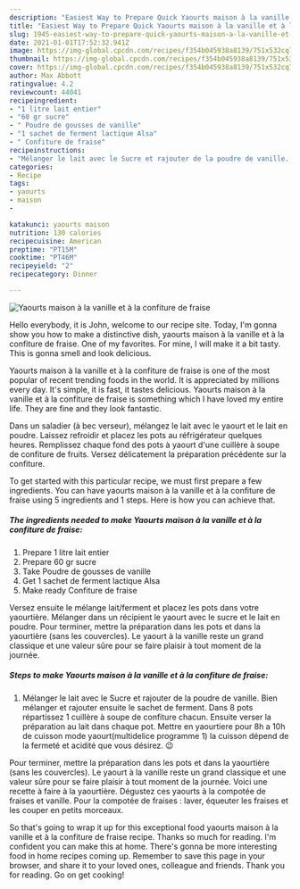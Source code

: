 ```yaml
---
description: "Easiest Way to Prepare Quick Yaourts maison à la vanille et à la confiture de fraise"
title: "Easiest Way to Prepare Quick Yaourts maison à la vanille et à la confiture de fraise"
slug: 1945-easiest-way-to-prepare-quick-yaourts-maison-a-la-vanille-et-a-la-confiture-de-fraise
date: 2021-01-01T17:52:32.941Z
image: https://img-global.cpcdn.com/recipes/f354b045938a8139/751x532cq70/yaourts-maison-a-la-vanille-et-a-la-confiture-de-fraise-photo-principale-de-la-recette.jpg
thumbnail: https://img-global.cpcdn.com/recipes/f354b045938a8139/751x532cq70/yaourts-maison-a-la-vanille-et-a-la-confiture-de-fraise-photo-principale-de-la-recette.jpg
cover: https://img-global.cpcdn.com/recipes/f354b045938a8139/751x532cq70/yaourts-maison-a-la-vanille-et-a-la-confiture-de-fraise-photo-principale-de-la-recette.jpg
author: Max Abbott
ratingvalue: 4.2
reviewcount: 44041
recipeingredient:
- "1 litre lait entier"
- "60 gr sucre"
- " Poudre de gousses de vanille"
- "1 sachet de ferment lactique Alsa"
- " Confiture de fraise"
recipeinstructions:
- "Mélanger le lait avec le Sucre et rajouter de la poudre de vanille. Bien mélanger et rajouter ensuite le sachet de ferment. Dans 8 pots répartissez 1 cuillère à soupe de confiture chacun. Ensuite verser la préparation au lait dans chaque pot. Mettre en yaourtiere pour 8h a 10h de cuisson mode yaourt(multidelice programme 1) la cuisson dépend de la fermeté et acidité que vous désirez. 😉"
categories:
- Recipe
tags:
- yaourts
- maison
- 

katakunci: yaourts maison  
nutrition: 130 calories
recipecuisine: American
preptime: "PT15M"
cooktime: "PT46M"
recipeyield: "2"
recipecategory: Dinner

---
```



![Yaourts maison à la vanille et à la confiture de fraise](https://img-global.cpcdn.com/recipes/f354b045938a8139/751x532cq70/yaourts-maison-a-la-vanille-et-a-la-confiture-de-fraise-photo-principale-de-la-recette.jpg)

Hello everybody, it is John, welcome to our recipe site. Today, I'm gonna show you how to make a distinctive dish, yaourts maison à la vanille et à la confiture de fraise. One of my favorites. For mine, I will make it a bit tasty. This is gonna smell and look delicious.

Yaourts maison à la vanille et à la confiture de fraise is one of the most popular of recent trending foods in the world. It is appreciated by millions every day. It's simple, it is fast, it tastes delicious. Yaourts maison à la vanille et à la confiture de fraise is something which I have loved my entire life. They are fine and they look fantastic.

Dans un saladier (à bec verseur), mélangez le lait avec le yaourt et le lait en poudre. Laissez refroidir et placez les pots au réfrigérateur quelques heures. Remplissez chaque fond des pots à yaourt d&#39;une cuillère à soupe de confiture de fruits. Versez délicatement la préparation précédente sur la confiture.


To get started with this particular recipe, we must first prepare a few ingredients. You can have yaourts maison à la vanille et à la confiture de fraise using 5 ingredients and 1 steps. Here is how you can achieve that.

<!--inarticleads1-->

##### The ingredients needed to make Yaourts maison à la vanille et à la confiture de fraise:

1. Prepare 1 litre lait entier
1. Prepare 60 gr sucre
1. Take  Poudre de gousses de vanille
1. Get 1 sachet de ferment lactique Alsa
1. Make ready  Confiture de fraise


Versez ensuite le mélange lait/ferment et placez les pots dans votre yaourtière. Mélanger dans un récipient le yaourt avec le sucre et le lait en poudre. Pour terminer, mettre la préparation dans les pots et dans la yaourtière (sans les couvercles). Le yaourt à la vanille reste un grand classique et une valeur sûre pour se faire plaisir à tout moment de la journée. 

<!--inarticleads2-->

##### Steps to make Yaourts maison à la vanille et à la confiture de fraise:

1. Mélanger le lait avec le Sucre et rajouter de la poudre de vanille. Bien mélanger et rajouter ensuite le sachet de ferment. Dans 8 pots répartissez 1 cuillère à soupe de confiture chacun. Ensuite verser la préparation au lait dans chaque pot. Mettre en yaourtiere pour 8h a 10h de cuisson mode yaourt(multidelice programme 1) la cuisson dépend de la fermeté et acidité que vous désirez. 😉


Pour terminer, mettre la préparation dans les pots et dans la yaourtière (sans les couvercles). Le yaourt à la vanille reste un grand classique et une valeur sûre pour se faire plaisir à tout moment de la journée. Voici une recette à faire à la yaourtière. Dégustez ces yaourts à la compotée de fraises et vanille. Pour la compotée de fraises : laver, équeuter les fraises et les couper en petits morceaux. 

So that's going to wrap it up for this exceptional food yaourts maison à la vanille et à la confiture de fraise recipe. Thanks so much for reading. I'm confident you can make this at home. There's gonna be more interesting food in home recipes coming up. Remember to save this page in your browser, and share it to your loved ones, colleague and friends. Thank you for reading. Go on get cooking!
